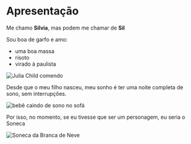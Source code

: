 # Apresentação

Me chamo **Silvia**, mas podem me chamar de **Sil** 

Sou boa de garfo e amo: 
* uma boa massa
* risoto 
* virado à paulista

![Julia Child comendo](https://media1.giphy.com/media/jU2AIEfLITdl4FmrB2/200.webp?cid=790b7611jn9q73rjn5kui8zipui2faggqtl46lttcxc6fvr0&ep=v1_gifs_search&rid=200.webp&ct=g)

Desde que o meu filho nasceu, meu sonho é ter uma noite completa de sono, sem interrupções. 

![bebê caindo de sono no sofá](https://media0.giphy.com/media/v1.Y2lkPTc5MGI3NjExbGpkMDRnejVvc2w3cGplb3lrbDFhc2l1MGFyeTllcTZoZGgzZjV0ZCZlcD12MV9naWZzX3NlYXJjaCZjdD1n/xT8qBvH1pAhtfSx52U/giphy.webp)

Por isso, no momento, se eu tivesse que ser um personagem, eu seria o Soneca

![Soneca da Branca de Neve](https://media0.giphy.com/media/l0IyfIAOEpWEhjwRO/200.webp?cid=790b7611oza7mk5cvapimbv6fx19qvfcsnvgi9tojcuixxco&ep=v1_gifs_search&rid=200.webp&ct=g)

